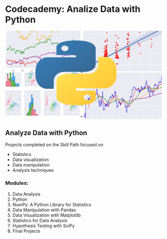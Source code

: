 # Codecademy: Analize Data with Python

![Analyze Data with Python](./img.jpg "Analyze Data with Python")

## Analyze Data with Python

Projects completed on the Skill Path focused on 
- Statistics
- Data visualization
- Data manipulation
- Analysis techniques

### Modules:
1. Data Analysis
2. Python
3. NumPy: A Python Library for Statistics
4. Data Manipulation with Pandas
5. Data Visualization with Matplotlib
6. Statistics for Data Analysis
7. Hypothesis Testing with SciPy
8. Final Projects